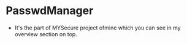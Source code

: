 # PasswdManager
- It's the part of MYSecure project ofmine which you can see in my overview section on top.

